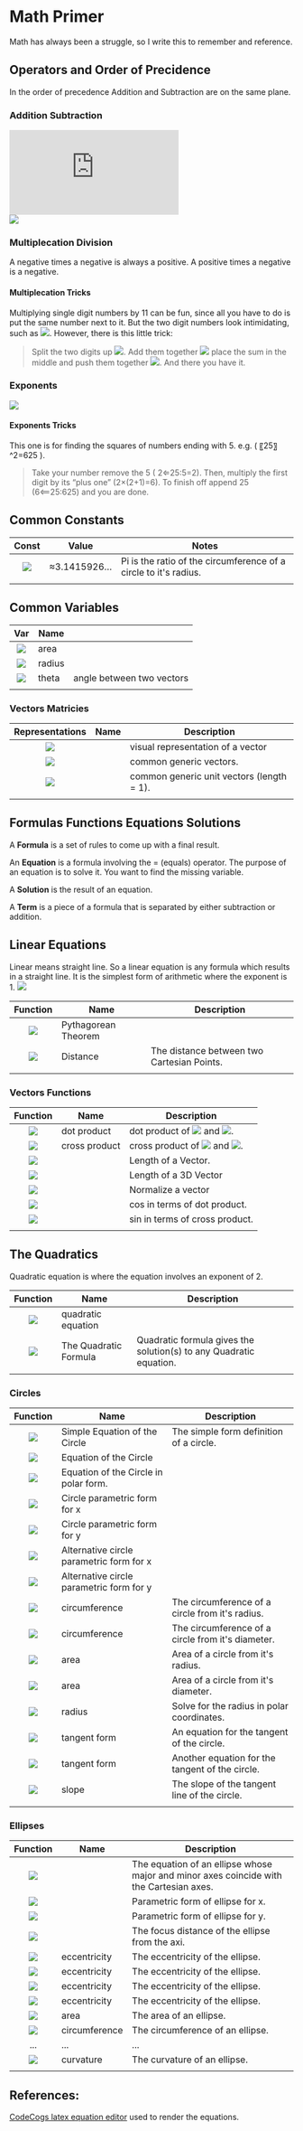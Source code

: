 ﻿# Math Primer 

Math has always been a struggle, so I write this to remember and reference.

## Operators and Order of Precidence
In the order of precedence Addition and Subtraction are on the same plane. 

### Addition Subtraction

![][x=1-3+4]  
![][x=1-(3+4)]  

### Multiplecation Division

A negative times a negative is always a positive.
A positive times a negative is a negative.

#### Multiplecation Tricks

Multiplying single digit numbers by 11 can be fun, since all you have to do is put the same number next to it. But the two digit numbers look intimidating, such as ![][12x11.inline]. However, there is this little trick: 
   >Split the two digits up ![][Split 12.inline]. Add them together ![][1+2.inline] place the sum in the middle and push them together ![][Join 1 and 2.inline]. And there you have it.

### Exponents

![][exponent of 2]

#### Exponents Tricks

This one is for finding the squares of numbers ending with 5.   e.g. ( 〖25〗^2=625 ). 
   >Take your number remove the 5 ( 2⇐25:5=2). Then, multiply the first digit by its “plus one” (2×(2+1)=6). To finish off append 25 (6⟸25:625) and you are done.

## Common Constants

| Const | Value | Notes|
|:---:|---|---|
| ![][pi.inline] | ≈3.1415926… | Pi is the ratio of the circumference of a circle to it's radius. |
|   |   |   |

## Common Variables

| Var | Name |   |
|:---:|---|---|
| ![][A.inline] | area |   |
| ![][r.inline] | radius |   |
| ![][theta.inline] | theta |  angle between two vectors |
|  |  |  |

### Vectors Matricies 

| Representations | Name | Description |
|:---:|---|---|
| ![][3d vector] |  | visual representation of a vector |
| ![][common generic vectors] |  | common generic vectors. |
| ![][common generic unit vectors.inline] |  | common generic unit  vectors (length = 1). |
|  |  |  |

## Formulas Functions Equations Solutions

A **Formula** is a set of rules to come up with a final result.

An **Equation** is a formula involving the = (equals) operator. The purpose of an equation is to solve it. You want to find the missing variable.

A **Solution** is the result of an equation.

A **Term** is a piece of a formula that is separated by either subtraction or addition. 

## Linear Equations
Linear means straight line. So a linear equation is any formula which results in a straight line. It is the simplest form of arithmetic where the exponent is 1. ![][exponent of 1.Inline]

| Function | Name | Description |
|:---:|---|---|
| ![][pythagorean theorem] | Pythagorean Theorem |  |
| ![][distance] | Distance | The distance between two Cartesian Points. |
|  |  |  |

### Vectors Functions

| Function | Name | Description |
|:---:|---|---|
| ![][dot product] | dot product | dot product of ![][u vector right] and ![][w vector right.inline]. |
| ![][cross product] |cross product  | cross product of ![][u vector right] and ![][w vector right.inline]. |
| ![][vector length] |  | Length of a Vector. |
| ![][3d vector length] |  | Length of a 3D Vector |
| ![][vector normal] |  | Normalize a vector |
| ![][vector dot product cos.inline] |  | cos in terms of dot product. |
| ![][vector cross product sin] |  | sin in terms of cross product. |
|  |  |  |

## The Quadratics

Quadratic equation is where the equation involves an exponent of 2.

| Function | Name | Description |
|:---:|---|---|
| ![][quadratic equation] | quadratic equation |  |
| ![][quadratic formula] | The Quadratic Formula | Quadratic formula gives the solution(s) to any Quadratic equation.  |
|  |  |  |


### Circles

| Function | Name | Description |
|:---:|---|---|
| ![][circle simple form] | Simple Equation of the Circle | The simple form definition of a circle. |
| ![][circle definition] | Equation of the Circle |  |
| ![][circle definition polar] |Equation of the Circle in polar form.  |  |
| ![][circle parametric x] | Circle parametric form for x |  |
| ![][circle parametric y] | Circle parametric form for y |  |
| ![][circle parametric x 2] | Alternative circle parametric form for x |  |
| ![][circle parametric y 2] | Alternative circle parametric form for y |  |
| ![][circle circumference from radius] | circumference | The circumference of a circle from it's radius. |
| ![][circle circumference from diameter] | circumference | The circumference of a circle from it's diameter. |
| ![][area of circle radius.inline] | area | Area of a circle from it's radius. |
| ![][area of circle diameter] | area | Area of a circle from it's diameter. |
| ![][radius of circle in polar] | radius | Solve for the radius in polar coordinates. |
| ![][circle tangent 1] | tangent form | An equation for the tangent of the circle. |
| ![][circle tangent 2] | tangent form | Another equation for the tangent of the circle. |
| ![][circle slope tangent line] | slope | The slope of the tangent line of the circle. |
|  |  |  |

### Ellipses

| Function | Name | Description |
|:---:|---|---|
| ![][ellipse equation] |  | The equation of an ellipse whose major and minor axes coincide with the Cartesian axes. |
| ![][ellipse parametric x 1] |  | Parametric form of ellipse for x. |
| ![][ellipse parametric y 1] |  | Parametric form of ellipse for y. |
| ![][ellipse focus distance] |  | The focus distance of the ellipse from the axi. |
| ![][ellipse eccentricity 1] | eccentricity | The eccentricity of the ellipse. |
| ![][ellipse eccentricity 2] | eccentricity | The eccentricity of the ellipse. |
| ![][ellipse eccentricity 3] | eccentricity | The eccentricity of the ellipse. |
| ![][ellipse eccentricity 4] | eccentricity | The eccentricity of the ellipse. |
| ![][ellipse area] | area | The area of an ellipse. |
| ![][ellipse circumference 1] | circumference | The circumference of an ellipse. |
| ... | ... | ... |
| ![][ellipse curvature] | curvature | The curvature of an ellipse. |
|  |  |  |

## References:
[CodeCogs latex equation editor][codecogs latex equation editor] used to render the equations.  


[codecogs latex equation editor]: http://www.codecogs.com/latex/eqneditor.php
[sciweavers free online latex equation editor]: http://www.sciweavers.org/free-online-latex-equation-editor
[justin kao mathurl.com]: http://mathurl.com/
[troy henderson latex previewer]: http://www.tlhiv.org/ltxpreview/

[x=1-3+4]: http://latex.codecogs.com/svg.latex?x=1-3&plus;4
[x=1-3+4.inline]: http://latex.codecogs.com/svg.latex?\inline&space;x=1-3&plus;4

[x=1-(3+4)]: http://latex.codecogs.com/svg.latex?x=1-\left&space;(&space;3&plus;4&space;\right&space;)
[x=1-(3+4).inline]: http://latex.codecogs.com/svg.latex?\inline&space;x=1-\left&space;(&space;3&plus;4&space;\right&space;)

[12x11]: http://latex.codecogs.com/svg.latex?12&space;\times&space;11=132
[12x11.inline]: http://latex.codecogs.com/svg.latex?\inline&space;12&space;\times&space;11=132

[Split 12]: http://latex.codecogs.com/svg.latex?1\Leftarrow&space;12\Rightarrow&space;2&space;:&space;1&space;\&&space;2
[Split 12.inline]: http://latex.codecogs.com/svg.latex?\inline&space;1\Leftarrow&space;12\Rightarrow&space;2&space;:&space;1&space;\&&space;2

[1+2]: http://latex.codecogs.com/svg.latex?1+2=3
[1+2.inline]: http://latex.codecogs.com/svg.latex?\inline&space;1+2=3

[Join 1 and 2]: http://latex.codecogs.com/svg.latex?1\Rightarrow&space;3\Leftarrow&space;2&space;:&space;132
[Join 1 and 2.inline]: http://latex.codecogs.com/svg.latex?\inline&space;1\Rightarrow&space;3\Leftarrow&space;2&space;:&space;132

[pi]: http://latex.codecogs.com/svg.latex?\inline&space;\pi
[pi.inline]: http://latex.codecogs.com/svg.latex?\inline&space;\pi

[A]: http://latex.codecogs.com/svg.latex?A
[A.inline]: http://latex.codecogs.com/svg.latex?\inline&space;A

[theta]: http://latex.codecogs.com/svg.latex?\Theta
[theta.inline]: http://latex.codecogs.com/svg.latex?\inline&space;\Theta

[r]: http://latex.codecogs.com/svg.latex?r
[r.inline]: http://latex.codecogs.com/svg.latex?\inline&space;r

[exponent of 1]: http://latex.codecogs.com/svg.latex?x^{1}
[exponent of 1.Inline]: http://latex.codecogs.com/svg.latex?\inline&space;x^{1}

[exponent of 2]: http://latex.codecogs.com/svg.latex?x^{2}
[exponent of 2.Inline]: http://latex.codecogs.com/svg.latex?\inline&space;x^{2}

[3d vector]: http://latex.codecogs.com/svg.latex?\begin{bmatrix}&space;x&space;\\\\&space;y&space;\\\\&space;z&space;\end{bmatrix}
[3d vector.inline]: http://latex.codecogs.com/svg.latex?\inline&space;\begin{bmatrix}&space;x&space;\\\\&space;y&space;\\\\&space;z&space;\end{bmatrix}

[u vector right]: http://latex.codecogs.com/svg.latex?\overrightarrow{u}
[u vector right.inline]: http://latex.codecogs.com/svg.latex?\inline&space;\overrightarrow{u}

[v vector right]: http://latex.codecogs.com/svg.latex?\overrightarrow{v}
[v vector right.inline]: http://latex.codecogs.com/svg.latex?\inline&space;\overrightarrow{v}

[w vector right]: http://latex.codecogs.com/svg.latex?\overrightarrow{w}
[w vector right.inline]: http://latex.codecogs.com/svg.latex?\inline&space;\overrightarrow{w}

[common generic vectors]: http://latex.codecogs.com/svg.latex?\overrightarrow{u},&space;\overrightarrow{v},&space;\overrightarrow{w}
[common generic vectors.inline]: http://latex.codecogs.com/svg.latex?\inline&space;\overrightarrow{u},&space;\overrightarrow{v},&space;\overrightarrow{w}

[common generic unit vectors]: http://latex.codecogs.com/svg.latex?\inline&space;\widehat{u},&space;\widehat{v},&space;\widehat{w}
[common generic unit vectors.inline]: http://latex.codecogs.com/svg.latex?\widehat{u},&space;\widehat{v},&space;\widehat{w}

[pythagorean theorem]: http://latex.codecogs.com/svg.latex?c^{2}&space;=&space;a^{2}&space;&plus;&space;b^{2}
[pythagorean theorem.Inline]: http://latex.codecogs.com/svg.latex?\inline&space;c^{2}&space;=&space;a^{2}&space;&plus;&space;b^{2}

[distance]: http://latex.codecogs.com/svg.latex?c&space;=&space;\sqrt{a^{2}&space;&plus;&space;b^{2}}
[distance.inline]: http://latex.codecogs.com/svg.latex?\inline&space;c&space;=&space;\sqrt{a^{2}&space;&plus;&space;b^{2}}

[dot product]: http://latex.codecogs.com/svg.latex?\overrightarrow{u}&space;\cdot&space;\overrightarrow{w}
[dot product.inline]: http://latex.codecogs.com/svg.latex?\inline&space;\overrightarrow{u}&space;\cdot&space;\overrightarrow{w}

[cross product]: http://latex.codecogs.com/svg.latex?\overrightarrow{u}&space;\times&space;\overrightarrow{w}
[cross product.inline]: http://latex.codecogs.com/svg.latex?\inline&space;\overrightarrow{u}&space;\times&space;\overrightarrow{w}

[vector length]: http://latex.codecogs.com/svg.latex?\inline&space;\left&space;|&space;\overrightarrow{v}&space;\right&space;|
[vector length.inline]: http://latex.codecogs.com/svg.latex?\left&space;|&space;\overrightarrow{v}&space;\right&space;|

[3d vector length]: http://latex.codecogs.com/svg.latex?\left&space;|&space;\overrightarrow{v}&space;\right&space;|&space;=&space;\sqrt{\overrightarrow{v}_x^{2}&space;&plus;&space;\overrightarrow{v}_y^{2}&space;&plus;&space;\overrightarrow{v}_z^{2}}
[3d vector length.inline]: http://latex.codecogs.com/svg.latex?\inline&space;\left&space;|&space;\overrightarrow{v}&space;\right&space;|&space;=&space;\sqrt{\overrightarrow{v}_x^{2}&space;&plus;&space;\overrightarrow{v}_y^{2}&space;&plus;&space;\overrightarrow{v}_z^{2}}

[vector normal]: http://latex.codecogs.com/svg.latex?\widehat{v}=\frac{\overrightarrow{v}}{\left&space;|&space;\overrightarrow{v}&space;\right&space;|}
[vector normal.inline]: http://latex.codecogs.com/svg.latex?\inline&space;\widehat{v}=\frac{\overrightarrow{v}}{\left&space;|&space;\overrightarrow{v}&space;\right&space;|}

[vector dot product cos]: http://latex.codecogs.com/svg.latex?\cos&space;{\theta&space;}=\frac{&space;\overrightarrow{u}&space;\cdot&space;\overrightarrow{w}&space;}{&space;\left&space;|&space;\overrightarrow{v}&space;\right&space;|&space;\left&space;|&space;\overrightarrow{v}&space;\right&space;|&space;}
[vector dot product cos.inline]: http://latex.codecogs.com/svg.latex?\inline&space;\cos&space;{\theta&space;}=\frac{&space;\overrightarrow{u}&space;\cdot&space;\overrightarrow{w}&space;}{&space;\left&space;|&space;\overrightarrow{v}&space;\right&space;|&space;\left&space;|&space;\overrightarrow{v}&space;\right&space;|&space;}

[vector cross product sin]: http://latex.codecogs.com/svg.latex?\sin{\theta&space;}&space;=\frac{\left&space;|&space;\overrightarrow{u}&space;\times&space;\overrightarrow{w}&space;\right&space;|}{\left&space;|&space;\overrightarrow{u}&space;\right&space;|\left&space;|&space;\overrightarrow{w}&space;\right&space;|}
[vector cross product sin.inline]: http://latex.codecogs.com/svg.latex?\inline&space;\sin{\theta&space;}&space;=\frac{\left&space;|&space;\overrightarrow{u}&space;\times&space;\overrightarrow{w}&space;\right&space;|}{\left&space;|&space;\overrightarrow{u}&space;\right&space;|\left&space;|&space;\overrightarrow{w}&space;\right&space;|}

[quadratic equation]: http://latex.codecogs.com/svg.latex?a^{2}&plus;bx&plus;c=0
[quadratic equation.inline]: http://latex.codecogs.com/svg.latex?\inline&space;a^{2}&plus;bx&plus;c=0

[quadratic formula]: http://latex.codecogs.com/svg.latex?x=\frac{-b\pm&space;\sqrt{b^{2}-4ac}}{2a}
[quadratic formula.inline]: http://latex.codecogs.com/svg.latex?\inline&space;x=\frac{-b\pm&space;\sqrt{b^{2}-4ac}}{2a}

[circle simple form]: http://latex.codecogs.com/svg.latex?x^{2}&plus;y^{2}=r^{2}
[circle simple form.inline]: http://latex.codecogs.com/svg.latex?\inline&space;x^{2}&plus;y^{2}=r^{2}

[circle definition]: http://latex.codecogs.com/svg.latex?\left&space;(&space;x-a&space;\right&space;)^{2}&plus;\left&space;(&space;y-b&space;\right&space;)^{2}=r^{2}
[circle definition.inline]: http://latex.codecogs.com/svg.latex?\inline&space;\left&space;(&space;x-a&space;\right&space;)^{2}&plus;\left&space;(&space;y-b&space;\right&space;)^{2}=r^{2}

[circle definition polar]: http://latex.codecogs.com/svg.latex?r^{2}-2rr_0&space;\cos&space;{\left&space;(\theta&space;-&space;\phi&space;\right)}&plus;r^{2}=a^{2}
[circle definition polar.inline]: http://latex.codecogs.com/svg.latex?\inline&space;r^{2}-2rr_0&space;\cos&space;{\left&space;(\theta&space;-&space;\phi&space;\right)}&plus;r^{2}=a^{2}

[circle parametric x]: http://latex.codecogs.com/svg.latex?x=a&plus;r\cos&space;{\theta}
[circle parametric x.inline]: http://latex.codecogs.com/svg.latex?\inline&space;x=a&plus;r\cos&space;{\theta}

[circle parametric y]: http://latex.codecogs.com/svg.latex?y=b&plus;r\sin&space;{\theta}
[circle parametric y.inline]: http://latex.codecogs.com/svg.latex?\inline&space;y=b&plus;r\sin&space;{\theta}

[circle parametric x 2]: http://latex.codecogs.com/svg.latex?x=a&plus;r\frac{2\theta&space;}{1&plus;\theta&space;^{2}}
[circle parametric x 2.inline]: http://latex.codecogs.com/svg.latex?\inline&space;x=a&plus;r\frac{2\theta&space;}{1&plus;\theta&space;^{2}}

[circle parametric y 2]: http://latex.codecogs.com/svg.latex?y=b&plus;r\frac{1-\theta&space;^{2}}{1&plus;\theta&space;^{2}}
[circle parametric y 2.inline]: http://latex.codecogs.com/svg.latex?\inline&space;y=b&plus;r\frac{1-\theta&space;^{2}}{1&plus;\theta&space;^{2}}

[circle circumference from radius]: http://latex.codecogs.com/svg.latex?C=2\pi&space;r
[circle circumference from radius.inline]: http://latex.codecogs.com/svg.latex?\inline&space;C=2\pi&space;r

[circle circumference from diameter]: http://latex.codecogs.com/svg.latex?\inline&space;C=\pi&space;d
[circle circumference from diameter.inline]: http://latex.codecogs.com/svg.latex?\inline&space;C=\pi&space;d

[area of circle radius]: http://latex.codecogs.com/svg.latex?A=\pi&space;r^{2}
[area of circle radius.inline]: http://latex.codecogs.com/svg.latex?\inline&space;A=\pi&space;r^{2}

[area of circle diameter]: http://latex.codecogs.com/svg.latex?\inline&space;A=\frac{\pi&space;d^{2}}{4}
[area of circle diameter.inline]: http://latex.codecogs.com/svg.latex?\inline&space;A=\frac{\pi&space;d^{2}}{4}

[radius of circle in polar]: http://latex.codecogs.com/svg.latex?r-2a&space;\cos&space;{\left&space;(\theta&space;-&space;\phi&space;\right)}\pm&space;\sqrt{a^{2}-r_0^{2}\sin&space;^{2}\left&space;(&space;\theta&space;-\phi&space;\right&space;)}
[radius of circle in polar.inline]: http://latex.codecogs.com/svg.latex?\inline&space;r-2a&space;\cos&space;{\left&space;(\theta&space;-&space;\phi&space;\right)}\pm&space;\sqrt{a^{2}-r_0^{2}\sin&space;^{2}\left&space;(&space;\theta&space;-\phi&space;\right&space;)}

[circle tangent 1]: http://latex.codecogs.com/svg.latex?(\left&space;x_1-a&space;\right&space;)x&plus;(\left&space;y_1-b&space;\right&space;)y=(\left&space;x_1-a\right&space;)x_1&plus;\left&space;(&space;y_-b&space;\right&space;)y_1
[circle tangent 1.inline]: http://latex.codecogs.com/svg.latex?\inline&space;(\left&space;x_1-a&space;\right&space;)x&plus;(\left&space;y_1-b&space;\right&space;)y=(\left&space;x_1-a\right&space;)x_1&plus;\left&space;(&space;y_-b&space;\right&space;)y_1

[circle tangent 2]: http://latex.codecogs.com/svg.latex?(\left&space;x_1-a&space;\right&space;)\left&space;(&space;x-a&space;\right&space;)&plus;\left&space;(&space;y_1-b&space;\right&space;)\left&space;(&space;y-b&space;\right&space;)=r^{2}
[circle tangent 2.inline]: http://latex.codecogs.com/svg.latex?\inline&space;(\left&space;x_1-a&space;\right&space;)\left&space;(&space;x-a&space;\right&space;)&plus;\left&space;(&space;y_1-b&space;\right&space;)\left&space;(&space;y-b&space;\right&space;)=r^{2}

[circle slope tangent line]: http://latex.codecogs.com/svg.latex?\frac{dy}{dx}=-\frac{x_1-a}{y_1-b},&space;y_1\neq&space;b
[circle slope tangent line.inline]: http://latex.codecogs.com/svg.latex?\inline&space;\frac{dy}{dx}=-\frac{x_1-a}{y_1-b},&space;y_1\neq&space;b

[ellipse equation]: http://latex.codecogs.com/svg.latex?\left&space;(&space;\frac{x}{a}&space;\right&space;)^{2}&plus;\left&space;(&space;\frac{y}{b}&space;\right&space;)^{2}=1
[ellipse equation.inline]: http://latex.codecogs.com/svg.latex?\inline&space;\left&space;(&space;\frac{x}{a}&space;\right&space;)^{2}&plus;\left&space;(&space;\frac{y}{b}&space;\right&space;)^{2}=1

[ellipse parametric x 1]: http://latex.codecogs.com/svg.latex?x=a\cos&space;{\theta&space;}
[ellipse parametric x 1.inline]: http://latex.codecogs.com/svg.latex?\inline&space;x=a\cos&space;{\theta&space;}

[ellipse parametric y 1]: http://latex.codecogs.com/svg.latex?y=b\sin&space;{\theta&space;}
[ellipse parametric y 1.inline]: http://latex.codecogs.com/svg.latex?\inline&space;y=b\sin&space;{\theta&space;}

[ellipse focus distance]: http://latex.codecogs.com/svg.latex?f=&space;\sqrt{a^{2}-b^{2}}
[ellipse focus distance.inline]: http://latex.codecogs.com/svg.latex?\inline&space;f=&space;\sqrt{a^{2}-b^{2}}

[ellipse eccentricity 1]: http://latex.codecogs.com/svg.latex?\varepsilon&space;=&space;\sqrt{\frac{a^{2}-b^{2}}{a^{2}}}
[ellipse eccentricity 1.inline]: http://latex.codecogs.com/svg.latex?\inline&space;\varepsilon&space;=&space;\sqrt{\frac{a^{2}-b^{2}}{a^{2}}}

[ellipse eccentricity 2]: http://latex.codecogs.com/svg.latex?\varepsilon&space;=&space;\sqrt{1-\left&space;(\frac{b}{a}^{2}&space;\right&space;)}
[ellipse eccentricity 2.inline]: http://latex.codecogs.com/svg.latex?\inline&space;\varepsilon&space;=&space;\sqrt{1-\left&space;(\frac{b}{a}^{2}&space;\right&space;)}

[ellipse eccentricity 3]:http://latex.codecogs.com/svg.latex?\varepsilon&space;=&space;\frac{f}{a}
[ellipse eccentricity 3.inline]:http://latex.codecogs.com/svg.latex?\inline&space;\varepsilon&space;=&space;\frac{f}{a}

[ellipse eccentricity 4]: http://latex.codecogs.com/svg.latex?\varepsilon&space;=\frac{Pf}{PD}
[ellipse eccentricity 4.inline]: http://latex.codecogs.com/svg.latex?\inline&space;\varepsilon&space;=\frac{Pf}{PD}

[ellipse area]: http://latex.codecogs.com/svg.latex?\inline&space;A=\pi&space;ab
[ellipse area.inline]: http://latex.codecogs.com/svg.latex?A=\pi&space;ab

[ellipse circumference 1]: http://latex.codecogs.com/svg.latex?C=4aE(\varepsilon&space;),&space;\varepsilon&space;=\left&space;(&space;\sqrt{1-\left&space;(&space;\frac{b}{a}&space;\right&space;)^{2}}&space;\right&space;),&space;E(\varepsilon&space;)=\int_{0}^{\frac{\pi}{2}}&space;\sqrt{1-\varepsilon&space;^{2}\sin&space;^{2}{\theta&space;}}d\theta
[ellipse circumference 1.inline]: http://latex.codecogs.com/svg.latex?\inline&space;C=4aE(\varepsilon&space;),&space;\varepsilon&space;=\left&space;(&space;\sqrt{1-\left&space;(&space;\frac{b}{a}&space;\right&space;)^{2}}&space;\right&space;),&space;E(\varepsilon&space;)=\int_{0}^{\frac{\pi}{2}}&space;\sqrt{1-\varepsilon&space;^{2}\sin&space;^{2}{\theta&space;}}d\theta

[ellipse curvature]: http://latex.codecogs.com/svg.latex?\inline&space;k=\frac{1}{a^{2}b^{2}}\left&space;(&space;\frac{x^{2}}{a^{4}}&plus;\frac{y^{2}}{b^{4}}&space;\right&space;)^{-\frac{3}{2}}
[ellipse curvature.inline]: http://latex.codecogs.com/svg.latex?\inline&space;k=\frac{1}{a^{2}b^{2}}\left&space;(&space;\frac{x^{2}}{a^{4}}&plus;\frac{y^{2}}{b^{4}}&space;\right&space;)^{-\frac{3}{2}}


